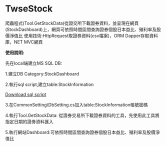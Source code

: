 # TwseStock

爬蟲程式(Tool.GetStockData)從證交所下載證券資料，並呈現在網頁(StockDashboard)上，網頁可依照時間區間查詢證券個股日本益比、殖利率及股價淨值比
使用技術:HttpRequest取證券資料(csv檔案)，ORM Dapper存取資料庫，NET MVC網頁


**使用說明:**

先在local端建立MS SQL DB:

1.建立DB Category:StockDashboard

2.執行sql script,建立table:StockInformation

[Download sql script](https://drive.google.com/file/d/1XaOS3nI8umbYRxB_K0VEBztp1uxTCeKL/view?usp=sharing)

3.在CommonSetting\DbSetting.cs加入table:StockInformation帳號密碼

4.執行Tool.GetStockData: 從證券交易所下載證券資料的工具，先使用此工具將指定日期的證券資料匯入

5.執行網站Dashboard:可依照時間區間查詢證券個股日本益比、殖利率及股價淨值比
